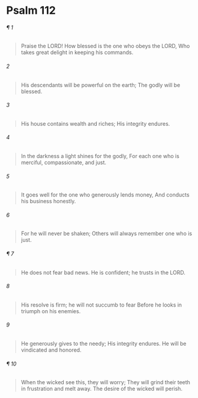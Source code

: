 # Psalm 112
###### ¶ 1
> Praise the LORD!
> How blessed is the one who obeys the LORD,
> Who takes great delight in keeping his commands.
###### 2
> His descendants will be powerful on the earth;
> The godly will be blessed.
###### 3
> His house contains wealth and riches;
> His integrity endures.
###### 4
> In the darkness a light shines for the godly,
> For each one who is merciful, compassionate, and just.
###### 5
> It goes well for the one who generously lends money,
> And conducts his business honestly.
###### 6
> For he will never be shaken;
> Others will always remember one who is just.
###### ¶ 7
> He does not fear bad news.
> He is confident; he trusts in the LORD.
###### 8
> His resolve is firm; he will not succumb to fear
> Before he looks in triumph on his enemies.
###### 9
> He generously gives to the needy;
> His integrity endures.
> He will be vindicated and honored.
###### ¶ 10
> When the wicked see this, they will worry;
> They will grind their teeth in frustration and melt away.
> The desire of the wicked will perish.
